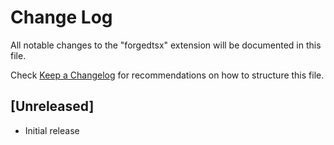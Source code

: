 # Change Log

All notable changes to the "forgedtsx" extension will be documented in this file.

Check [Keep a Changelog](http://keepachangelog.com/) for recommendations on how to structure this file.

## [Unreleased]

- Initial release